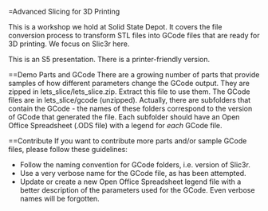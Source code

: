 =Advanced Slicing for 3D Printing

This is a workshop we hold at Solid State Depot.  It covers the file conversion process to transform STL files into GCode files that are ready for 3D printing.  We focus on Slic3r here.

This is an S5 presentation.  There is a printer-friendly version.

==Demo Parts and GCode
There are a growing number of parts that provide samples of how different parameters change the GCode output.  They are zipped in lets_slice/lets_slice.zip.  Extract this file to use them.  The GCode files are in lets_slice/gcode (unzipped).  Actually, there are subfolders that contain the GCode - the names of these folders correspond to the version of GCode that generated the file.  Each subfolder should have an Open Office Spreadsheet (.ODS file) with a legend for _each_ GCode file.

==Contribute
If you want to contribute more parts and/or sample GCode files, please follow these guidelines:
- Follow the naming convention for GCode folders, i.e. version of Slic3r.
- Use a very verbose name for the GCode file, as has been attempted.
- Update or create a new Open Office Spreadsheet legend file with a better description of the parameters used for the GCode.  Even verbose names will be forgotten.